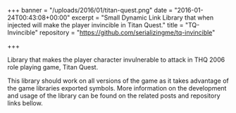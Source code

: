 +++
banner = "/uploads/2016/01/titan-quest.png"
date = "2016-01-24T00:43:08+00:00"
excerpt = "Small Dynamic Link Library that when injected will make the player invincible in Titan Quest."
title = "TQ-Invincible"
repository = "https://github.com/serializingme/tq-invincible"

+++

Library that makes the player character invulnerable to attack in THQ 2006 role playing game, Titan Quest.

<!--more-->

This library should work on all versions of the game as it takes advantage of the game libraries exported symbols. More information on the development and usage of the library can be found on the related posts and repository links bellow.
